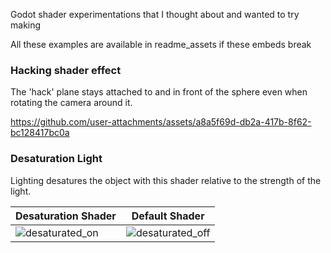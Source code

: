Godot shader experimentations that I thought about and wanted to try making

All these examples are available in readme_assets if these embeds break

### Hacking shader effect
The 'hack' plane stays attached to and in front of the sphere even when rotating the camera around it.

https://github.com/user-attachments/assets/a8a5f69d-db2a-417b-8f62-bc128417bc0a

### Desaturation Light
Lighting desatures the object with this shader relative to the strength of the light.

| Desaturation Shader  | Default Shader |
| ------------- | ------------- |
| ![desaturated_on](https://github.com/user-attachments/assets/cb94ef05-2482-48a1-a994-823f7e10011f) | ![desaturated_off](https://github.com/user-attachments/assets/1841286f-3584-46dc-b761-f46612a48590) |
